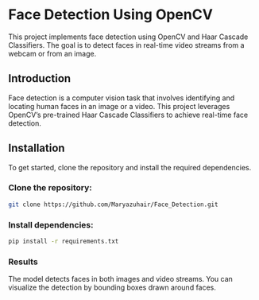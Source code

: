 # Face Detection Using OpenCV

This project implements face detection using OpenCV and Haar Cascade Classifiers. The goal is to detect faces in real-time video streams from a webcam or from an image.



## Introduction
Face detection is a computer vision task that involves identifying and locating human faces in an image or a video. This project leverages OpenCV’s pre-trained Haar Cascade Classifiers to achieve real-time face detection.

## Installation
To get started, clone the repository and install the required dependencies.

### Clone the repository:
```bash
git clone https://github.com/Maryazuhair/Face_Detection.git
```
### Install dependencies:
```bash
pip install -r requirements.txt
```
### Results
The model detects faces in both images and video streams. You can visualize the detection by bounding boxes drawn around faces.
